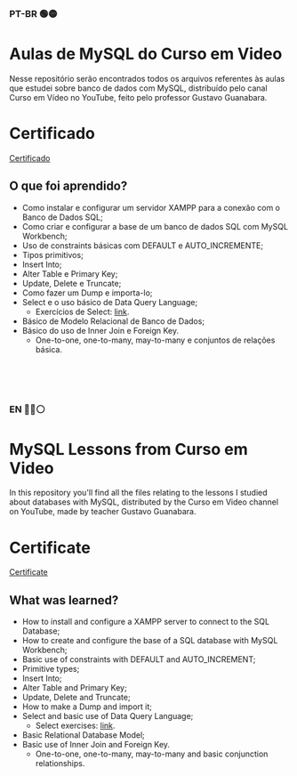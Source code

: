 
### PT-BR 🟢🟡
# Aulas de MySQL do Curso em Video
Nesse repositório serão encontrados todos os arquivos referentes às aulas que estudei sobre banco de dados com MySQL, distribuído pelo canal Curso em Vídeo no YouTube, feito pelo professor Gustavo Guanabara.

# Certificado
[Certificado](https://www.linkedin.com/in/luan-tobias/details/education/1635549023546/single-media-viewer?type=DOCUMENT&profileId=ACoAADMgcrABV45VbHh9raWGmwfM77l8Za1UzrQ&lipi=urn%3Ali%3Apage%3Ad_flagship3_profile_view_base_education_details%3Bvfe%2BDQ4TTT%2BAiwZ7Pg7JkA%3D%3D)

## O que foi aprendido?
 - Como instalar e configurar um servidor XAMPP para a conexão com o Banco de Dados SQL;
 - Como criar e configurar a base de um banco de dados SQL com MySQL Workbench;
 - Uso de constraints básicas com DEFAULT e AUTO_INCREMENTE;
 - Tipos primitivos;
 - Insert Into;
 - Alter Table e Primary Key;
 - Update, Delete e Truncate;
 - Como fazer um Dump e importa-lo;
 - Select e o uso básico de Data Query Language;
   - Exercícios de Select: [link](https://github.com/LuanTMoura/Aulas-MySQL-Curso-em-Video/tree/main/Exerc%C3%ADcios).
 - Básico de Modelo Relacional de Banco de Dados;
 - Básico do uso de Inner Join e Foreign Key.
   - One-to-one, one-to-many, may-to-many e conjuntos de relações básica.
<br/> 
<br/> 
<br/>

### EN 🔵🔴⚪
# MySQL Lessons from Curso em Video
In this repository you'll find all the files relating to the lessons I studied about databases with MySQL, distributed by the Curso em Video channel on YouTube, made by teacher Gustavo Guanabara.

# Certificate
[Certificate](https://www.linkedin.com/in/luan-tobias/details/education/1635549023546/single-media-viewer?type=DOCUMENT&profileId=ACoAADMgcrABV45VbHh9raWGmwfM77l8Za1UzrQ&lipi=urn%3Ali%3Apage%3Ad_flagship3_profile_view_base_education_details%3Bvfe%2BDQ4TTT%2BAiwZ7Pg7JkA%3D%3D)

## What was learned?
 - How to install and configure a XAMPP server to connect to the SQL Database;
 - How to create and configure the base of a SQL database with MySQL Workbench;
 - Basic use of constraints with DEFAULT and AUTO_INCREMENT;
 - Primitive types;
 - Insert Into;
 - Alter Table and Primary Key;
 - Update, Delete and Truncate;
 - How to make a Dump and import it;
 - Select and basic use of Data Query Language;
   - Select exercises: [link](https://github.com/LuanTMoura/Aulas-MySQL-Curso-em-Video/tree/main/Exerc%C3%ADcios).
 - Basic Relational Database Model;
 - Basic use of Inner Join and Foreign Key.
   - One-to-one, one-to-many, may-to-many and basic conjunction relationships.
   

